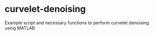 # curvelet-denoising
Example script and necessary functions to perform curvelet denoising using MATLAB
